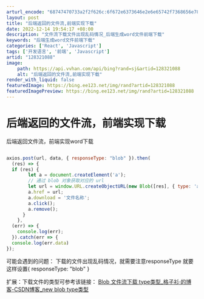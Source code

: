 ```yaml
---
arturl_encode: "68747470733a2f2f626c:6f672e6373646e2e6e65742f7368656e7869616e673132332f:61727469636c652f64657461696c732f313238333231303838"
layout: post
title: "后端返回的文件流,前端实现下载"
date: 2022-12-14 19:54:17 +08:00
description: "文件流下载文件出现乱码情况_后端生成word文件前端下载"
keywords: "后端生成word文件前端下载"
categories: ['React', 'Javascript']
tags: ['开发语言', '前端', 'Javascript']
artid: "128321088"
image:
    path: https://api.vvhan.com/api/bing?rand=sj&artid=128321088
    alt: "后端返回的文件流,前端实现下载"
render_with_liquid: false
featuredImage: https://bing.ee123.net/img/rand?artid=128321088
featuredImagePreview: https://bing.ee123.net/img/rand?artid=128321088
---
```


# 后端返回的文件流，前端实现下载

后端返回文件流，前端实现word下载

```javascript

axios.post(url, data, { responseType: "blob" }).then(
  (res) => {
  if (res) {
        let a = document.createElement('a');
        // 通过 blob 对象获取对应的 url
        let url = window.URL.createObjectURL(new Blob([res], { type: 'application/msword;charset=utf-8' }));
        a.href = url;
        a.download = '文件名称';
        a.click();
        a.remove();
      }
    },
  (err) => {
    console.log(err);
  }).catch(err => {
  console.log(err.data)
});
```

可能会遇到的问题： 下载的文件出现乱码情况，就需要注意responseType 就要这样设置{ responseType: "blob" }

扩展：下载文件的类型可参考该链接：
[Blob 文件流下载 type类型_格子衫·的博客-CSDN博客_new blob type类型](https://blog.csdn.net/weixin_43550766/article/details/121991772 "Blob 文件流下载 type类型_格子衫·的博客-CSDN博客_new blob type类型")